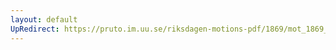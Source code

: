 ```yaml
---
layout: default
UpRedirect: https://pruto.im.uu.se/riksdagen-motions-pdf/1869/mot_1869__ak__65/mot_1869__ak__65-003.pdf
---
```

